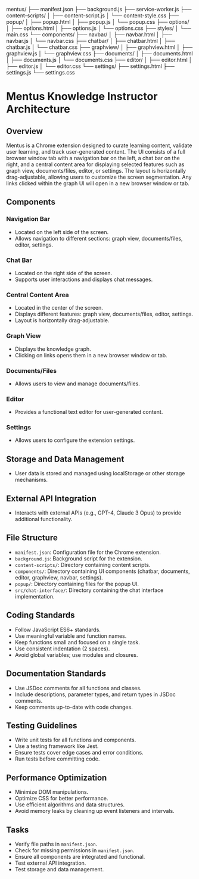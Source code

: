 mentus/
├── manifest.json
├── background.js
├── service-worker.js
├── content-scripts/
│   ├── content-script.js
│   └── content-style.css
├── popup/
│   ├── popup.html
│   ├── popup.js
│   └── popup.css
├── options/
│   ├── options.html
│   ├── options.js
│   └── options.css
├── styles/
│   └── main.css
└── components/
    ├── navbar/
    │   ├── navbar.html
    │   ├── navbar.js
    │   └── navbar.css
    ├── chatbar/
    │   ├── chatbar.html
    │   ├── chatbar.js
    │   └── chatbar.css
    ├── graphview/
    │   ├── graphview.html
    │   ├── graphview.js
    │   └── graphview.css
    ├── documents/
    │   ├── documents.html
    │   ├── documents.js
    │   └── documents.css
    ├── editor/
    │   ├── editor.html
    │   ├── editor.js
    │   └── editor.css
    └── settings/
        ├── settings.html
        ├── settings.js
        └── settings.css
# Mentus Knowledge Instructor Architecture

## Overview

Mentus is a Chrome extension designed to curate learning content, validate user learning, and track user-generated content. The UI consists of a full browser window tab with a navigation bar on the left, a chat bar on the right, and a central content area for displaying selected features such as graph view, documents/files, editor, or settings. The layout is horizontally drag-adjustable, allowing users to customize the screen segmentation. Any links clicked within the graph UI will open in a new browser window or tab.

## Components

### Navigation Bar
- Located on the left side of the screen.
- Allows navigation to different sections: graph view, documents/files, editor, settings.

### Chat Bar
- Located on the right side of the screen.
- Supports user interactions and displays chat messages.

### Central Content Area
- Located in the center of the screen.
- Displays different features: graph view, documents/files, editor, settings.
- Layout is horizontally drag-adjustable.

### Graph View
- Displays the knowledge graph.
- Clicking on links opens them in a new browser window or tab.

### Documents/Files
- Allows users to view and manage documents/files.

### Editor
- Provides a functional text editor for user-generated content.

### Settings
- Allows users to configure the extension settings.

## Storage and Data Management
- User data is stored and managed using localStorage or other storage mechanisms.

## External API Integration
- Interacts with external APIs (e.g., GPT-4, Claude 3 Opus) to provide additional functionality.

## File Structure
- `manifest.json`: Configuration file for the Chrome extension.
- `background.js`: Background script for the extension.
- `content-scripts/`: Directory containing content scripts.
- `components/`: Directory containing UI components (chatbar, documents, editor, graphview, navbar, settings).
- `popup/`: Directory containing files for the popup UI.
- `src/chat-interface/`: Directory containing the chat interface implementation.

## Coding Standards

- Follow JavaScript ES6+ standards.
- Use meaningful variable and function names.
- Keep functions small and focused on a single task.
- Use consistent indentation (2 spaces).
- Avoid global variables; use modules and closures.

## Documentation Standards

- Use JSDoc comments for all functions and classes.
- Include descriptions, parameter types, and return types in JSDoc comments.
- Keep comments up-to-date with code changes.

## Testing Guidelines

- Write unit tests for all functions and components.
- Use a testing framework like Jest.
- Ensure tests cover edge cases and error conditions.
- Run tests before committing code.

## Performance Optimization

- Minimize DOM manipulations.
- Optimize CSS for better performance.
- Use efficient algorithms and data structures.
- Avoid memory leaks by cleaning up event listeners and intervals.

## Tasks
- Verify file paths in `manifest.json`.
- Check for missing permissions in `manifest.json`.
- Ensure all components are integrated and functional.
- Test external API integration.
- Test storage and data management.

